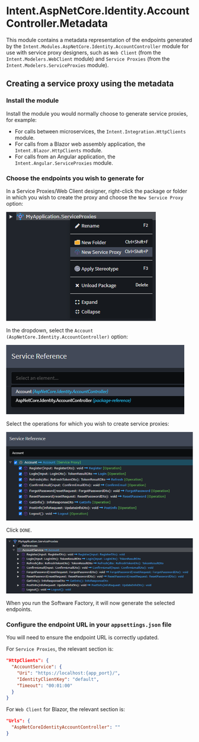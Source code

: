# Intent.AspNetCore.Identity.AccountController.Metadata

This module contains a metadata representation of the endpoints generated by the `Intent.Modules.AspNetCore.Identity.AccountController` module for use with service proxy designers, such as `Web Client` (from the `Intent.Modelers.WebClient` module) and `Service Proxies` (from the `Intent.Modelers.ServiceProxies` module).

## Creating a service proxy using the metadata

### Install the module

Install the module you would normally choose to generate service proxies, for example:

- For calls between microservices, the `Intent.Integration.HttpClients` module.
- For calls from a Blazor web assembly application, the `Intent.Blazor.HttpClients` module.
- For calls from an Angular application, the `Intent.Angular.ServiceProxies` module.

### Choose the endpoints you wish to generate for

In a Service Proxies/Web Client designer, right-click the package or folder in which you wish to create the proxy and choose the `New Service Proxy` option:

![New Service Proxy content menu option](images/00-context-menu-option.png)

In the dropdown, select the `Account (AspNetCore.Identity.AccountController)` option:

![Account option in dropdown menu](images/01-service-reference-account-option.png)

Select the operations for which you wish to create service proxies:

![Available operations for which to generate service proxies](images/02-available-operations.png)

Click `DONE`.

![Selected operations after pressing DONE](images/03-selected-operations.png)

When you run the Software Factory, it will now generate the selected endpoints.

### Configure the endpoint URL in your `appsettings.json` file

You will need to ensure the endpoint URL is correctly updated.

For `Service Proxies`, the relevant section is:

```json
"HttpClients": {
  "AccountService": {
    "Uri": "https://localhost:{app_port}/",
    "IdentityClientKey": "default",
    "Timeout": "00:01:00"
  }
}
```

For `Web Client` for Blazor, the relevant section is:

```json
"Urls": {
  "AspNetCoreIdentityAccountController": ""
}
```

